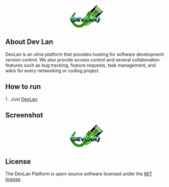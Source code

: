 <p align="center"><img src="https://github.com/MartMbithi/DevLan/blob/master/logo.png"></p>
<!--
<p align="center">
<a href="https://travis-ci.org/laravel/framework"><img src="https://travis-ci.org/laravel/framework.svg" alt="Build Status"></a>
<a href="https://packagist.org/packages/laravel/framework"><img src="https://poser.pugx.org/laravel/framework/d/total.svg" alt="Total Downloads"></a>
<a href="https://packagist.org/packages/laravel/framework"><img src="https://poser.pugx.org/laravel/framework/v/stable.svg" alt="Latest Stable Version"></a>
<a href="https://packagist.org/packages/laravel/framework"><img src="https://poser.pugx.org/laravel/framework/license.svg" alt="License"></a>
</p>-->

## About Dev Lan

DevLan is an oline platform  that provides hosting for software development version control. We also provide access control and several collaboration features such as bug tracking, feature requests, task management, and wikis for every networking or coding project.


<!--
## Contributors
1. <a href="">Mark </a>
2. <a href="">Juan </a>
3. <a href="">Doris</a>
4. <a href="">Antony</a>
5. <a href="">Joseph</a>
6. <a href="">William</a>
7. <a href="">Perpetual</a>
-->

## How to run
1 . Just <a href="https://devlan.martdev.info">DevLan</a>.<br>

## Screenshot

<p align="center"><img src="https://github.com/MartMbithi/DevLan/blob/master/logo.png"></p>

## License


The DevLan Platform is open-source software licensed under the [MIT license](https://opensource.org/licenses/MIT).

